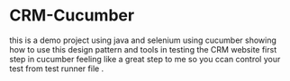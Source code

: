 # CRM-Cucumber
this is a demo project using java and selenium using cucumber showing how to use this design pattern and tools in testing the CRM website 
first step in cucumber feeling like a great step to me so you ccan control your test from test runner file .
